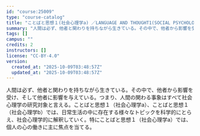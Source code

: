 ```yaml
---
id: "course:25009"
type: "course-catalog"
title: "ことばと思想１(社会心理学a) ／LANGUAGE AND THOUGHT1(SOCIAL PSYCHOLOGY (A))"
summary: "人間は必ず、他者と関わりを持ちながら生きている。その中で、他者から影響を受け、そして他者に影響を与えている。つまり、人間の関わる事象はすべて社会心理学の研究対象と言える。ことばと思想１（社会心理学a）、ことばと思想１（社会心理学b）では、日…"
tags: []
campus: ""
credits: 2
instructors: []
license: "CC-BY-4.0"
version:
  created_at: "2025-10-09T03:48:57Z"
  updated_at: "2025-10-09T03:48:57Z"
---
```

人間は必ず、他者と関わりを持ちながら生きている。その中で、他者から影響を受け、そして他者に影響を与えている。つまり、人間の関わる事象はすべて社会心理学の研究対象と言える。ことばと思想１（社会心理学a）、ことばと思想１（社会心理学b）では、日常生活の中に存在する様々なトピックを科学的にとらえ、社会心理学的に解釈していく。特にことばと思想１（社会心理学a）では、個人の心の働きに主に焦点を当てる。
